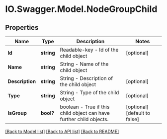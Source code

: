 # IO.Swagger.Model.NodeGroupChild
## Properties

Name | Type | Description | Notes
------------ | ------------- | ------------- | -------------
**Id** | **string** | Readable-key - Id of the child object | [optional] 
**Name** | **string** | String - Name of the child object | 
**Description** | **string** | String - Description of the child object | [optional] 
**Type** | **string** | String - Type of the child object | [optional] 
**IsGroup** | **bool?** | boolean - True if this child object can have further child objects. | [optional] [default to false]

[[Back to Model list]](../README.md#documentation-for-models) [[Back to API list]](../README.md#documentation-for-api-endpoints) [[Back to README]](../README.md)

